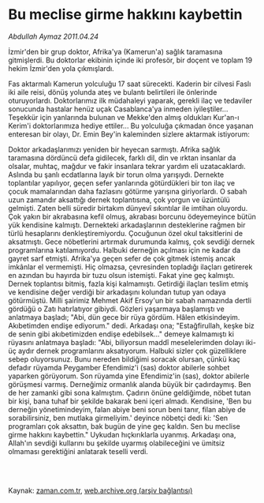 # Bu meclise girme hakkını kaybettin

*Abdullah Aymaz 2011.04.24*

<td class="columnist-detail">
<p>İzmir'den bir grup doktor,  Afrika'ya (Kamerun'a) sağlık taramasına gitmişlerdi. Bu doktorlar ekibinin içinde iki profesör, bir doçent ve toplam 19 hekim İzmir'den yola çıkmışlardı.</p>
<p>
<div id="haberMetinDiv">
<p>Fas aktarmalı Kamerun yolculuğu 17 saat sürecekti. Kaderin bir cilvesi Faslı iki aile reisi, dönüş yolunda ateş ve bulantı belirtileri ile önlerinde oturuyorlardı. Doktorlarımız ilk müdahaleyi yaparak, gerekli ilaç ve tedaviler sonucunda hastalar henüz uçak Casablanca'ya inmeden iyileştiler... Teşekkür için yanlarında bulunan ve Mekke'den almış oldukları Kur'an-ı Kerim'i doktorlarımıza hediye ettiler... Bu yolculuğa çıkmadan önce yaşanan enteresan bir olayı, Dr. Emin Bey'in kaleminden sizlere aktarmak istiyorum: 
<p>Doktor arkadaşlarımızı yeniden bir heyecan sarmıştı. Afrika sağlık taramasına dördüncü defa gidilecek, farklı dil, din ve ırktan insanlar da olsalar, muhtaç, mağdur ve fakir insanlara tekrar yardım eli uzatacaklardı. Aslında bu şanlı ecdatlarına layık bir torun olma yarışıydı. Dernekte toplantılar yapılıyor, geçen sefer yanlarında götürdükleri bir ton ilaç ve çocuk mamalarından daha fazlasını götürme yarışına giriyorlardı. O sabah uzun zamandır aksattığı dernek toplantısına, çok yorgun ve üzüntülü gelmişti. Zaten belli süredir birtakım dünyevî sıkıntılar ile imtihan oluyordu. Çok yakın bir akrabasına kefil olmuş, akrabası borcunu ödeyemeyince bütün yük kendisine kalmıştı. Dernekteki arkadaşlarının desteklerine rağmen bir türlü hesaplarını denkleştiremiyordu. Çocuğunun özel okul taksitlerini de aksatmıştı. Gece nöbetlerini artırmak durumunda kalmış, çok sevdiği dernek programlarına katılamıyordu. Halbuki derneğin açılması için ne kadar da gayret sarf etmişti. Afrika'ya geçen sefer de çok gitmek istemiş ancak imkânlar el vermemişti. Hiç olmazsa, çevresinden topladığı ilaçları getirerek en azından bu hayırda bir tuzu olsun istemişti. Fakat yine geç kalmıştı. Dernek toplantısı bitmiş, fazla kişi kalmamıştı. Getirdiği ilaçları teslim etmiş ve kendisine değer verdiği bir arkadaşını kolundan tutup yan odaya götürmüştü. Milli şairimiz Mehmet Akif Ersoy'un bir sabah namazında dertli gördüğü o Zatı hatırlatıyor gibiydi. Gözleri yaşarmaya başlamıştı ve anlatmaya başladı; "Abi, dün gece bir rüya gördüm. Hâlen etkisindeyim. Akıbetimden endişe ediyorum." dedi. Arkadaşı ona; "Estağfirullah, keşke biz de senin gibi akıbetimizden endişe edebilsek..." demeye kalmamıştı ki rüyasını anlatmaya başladı: "Abi, biliyorsun maddî meselelerimden dolayı iki-üç aydır dernek programlarını aksatıyorum. Halbuki sizler çok güzelliklere sebep oluyorsunuz. Bunu nereden bildiğimi soracak olursan, çünkü kaç defadır rüyamda Peygamber Efendimiz'i (sas) doktor abilerle sohbet yaparken görüyorum. Son rüyamda yine Efendimiz'in (sas), doktor abilerle görüşmesi varmış. Derneğimiz ormanlık alanda büyük bir çadırdaymış. Ben de her zamanki gibi sona kalmıştım. Çadırın önüne geldiğimde, nöbet tutan bir kişi, bana tuhaf bir şekilde bakarak beni içeri almadı. Kendisine, 'Ben bu derneğin yönetimindeyim, falan abiye beni sorun beni tanır, filan abiye de sorabilirsiniz, ben mutlaka girmeliyim.' deyince nöbetçi dedi ki: 'Sen programları çok aksattın, bak bugün de yine geç kaldın. Sen bu meclise girme hakkını kaybettin." Uykudan hıçkırıklarla uyanmış. Arkadaşı ona, Allah'ın sevdiği kullarını bu şekilde uyarmış olabileceğini ve ümitsiz olmaması gerektiğini anlatarak teselli verdi. </p></p></div>
</p>


<p><br>
		 </br></p></td>

Kaynak: [zaman.com.tr](http://zaman.com.tr/yazar.do?yazino=1125478), [web.archive.org (arşiv bağlantısı)](http://web.archive.org/web/20110505050705/http://www.zaman.com.tr:80/yazar.do?yazino=1125478)
